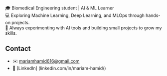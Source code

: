 🎓 Biomedical Engineering student | AI & ML Learner  
💻 Exploring Machine Learning, Deep Learning, and MLOps through hands-on projects.  
🌱 Always experimenting with AI tools and building small projects to grow my skills.



## Contact
- ✉️ mariamhamid616@gmail.com
- 🔗 [LinkedIn] (linkedin.com/in/mariam-hamid/)
